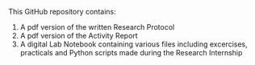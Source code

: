This GitHub repository contains:
1) A pdf version of the written Research Protocol
2) A pdf version of the Activity Report
3) A digital Lab Notebook containing various files including excercises, practicals and Python scripts made during the Research Internship
